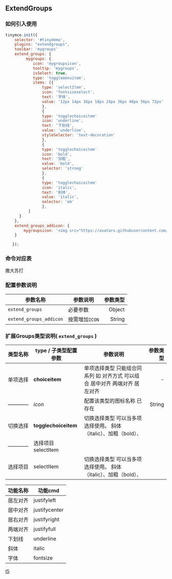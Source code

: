 ## ExtendGroups

### 如何引入使用

```javascript
tinymce.init({
    selector: '#tinydemo',
    plugins: "extendgroups",
    toolbar: 'mygroups'
    extend_groups: {
         mygroups: {
            icon: 'mygroupsicon',
            tooltip: 'mygroups',
            isSelect: true,
            type: 'togglemenuitem',
            items: [{
                type: 'selectItem',
                icon: 'fontsizeselect',
                text: '字体',
                value: '12px 14px 16px 18px 24px 36px 48px 56px 72px'
                },
                {
                type: 'togglechoiceitem'
                icon: 'underline',
                text: '下划线',
                value: 'underline',
                styleSelector: 'text-decoration'
                },
                {
                type: 'togglechoiceitem'
                icon: 'bold',
                text: '加粗',
                value: 'bold',
                selector: 'strong'
                },
                {
                type: 'togglechoiceitem'
                icon: 'italic',
                text: '斜体',
                value: 'italic',
                selector: 'em'
                },
          ]
      }
    },
    extend_groups_addicon: {
        mygroupsicon: '<img src="https://avatars.githubusercontent.com/u/43601963?s=48&v=4">' //可 <img > <svg> ...
    }

   });
```


### 命令对应表

撒大苏打
### 配置参数说明

参数名称                |    参数说明   |   参数类型
-|-|-:
`extend_groups`           |   必要参数|  Object
`extend_groups_addicon`   |   按需增加`ICON` | String

 ### 扩展Groups类型说明( `extend_groups` )
|类型名称  |type / 子类型配置参数|参数说明|参数类型|
|-|-|-|-:|
|单项选择       |  **choiceitem**        | 单项选择类型 只能组合同系列 如 对齐方式 可以组合 居中对齐 两端对齐 居左对齐| -|
|————|  <i> icon </i>       | 配置该类型的图标名称 已存在 |String|
|切换选择       |  **togglechoiceitem**    | 切换选择类型 可以当多项选择使用。 斜体（italic）、加粗（bold）、|
|————|      选择项目 selectItem       |
 选择项目       |  selectItem    | 切换选择类型 可以当多项选择使用。 斜体（italic）、加粗（bold）、|



功能名称|功能cmd|
-----------|----------
居左对齐|  justifyleft
居中对齐|  justifycenter
居右对齐|  justifyright
两端对齐|  justifyfull
下划线  |  underline
斜体  |  italic
字体  |  fontsize

[t5](http://skin.tiny.cloud/t5/)
